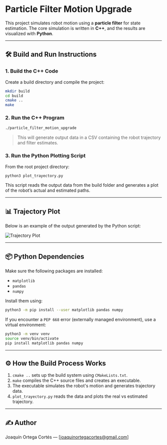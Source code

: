 # Particle Filter Motion Upgrade

This project simulates robot motion using a **particle filter** for state estimation. The core simulation is written in **C++**, and the results are visualized with **Python**.

---

## 🛠 Build and Run Instructions

### 1. Build the C++ Code

Create a build directory and compile the project:

```bash
mkdir build
cd build
cmake ..
make
```

### 2. Run the C++ Program

```bash
./particle_filter_motion_upgrade
```

> This will generate output data in a CSV containing the robot trajectory and filter estimates.

### 3. Run the Python Plotting Script

From the root project directory:

```bash
python3 plot_trayectory.py
```

This script reads the output data from the build folder and generates a plot of the robot’s actual and estimated paths.

---

## 📊 Trajectory Plot

Below is an example of the output generated by the Python script:

![Trajectory Plot](https://github.com/user-attachments/assets/0d45e412-a16a-4e8c-be0f-515bdc364a7e)

---

## 📦 Python Dependencies

Make sure the following packages are installed:

- `matplotlib`
- `pandas`
- `numpy`

Install them using:

```bash
python3 -m pip install --user matplotlib pandas numpy
```

If you encounter a `PEP 668` error (externally managed environment), use a virtual environment:

```bash
python3 -m venv venv
source venv/bin/activate
pip install matplotlib pandas numpy
```

---

## ⚙️ How the Build Process Works

1. `cmake ..` sets up the build system using `CMakeLists.txt`.
2. `make` compiles the C++ source files and creates an executable.
3. The executable simulates the robot's motion and generates trajectory data.
4. `plot_trayectory.py` reads the data and plots the real vs estimated trajectory.

---

## ✍️ Author

Joaquín Ortega Cortés — [joaquinortegacortes@gmail.com]
